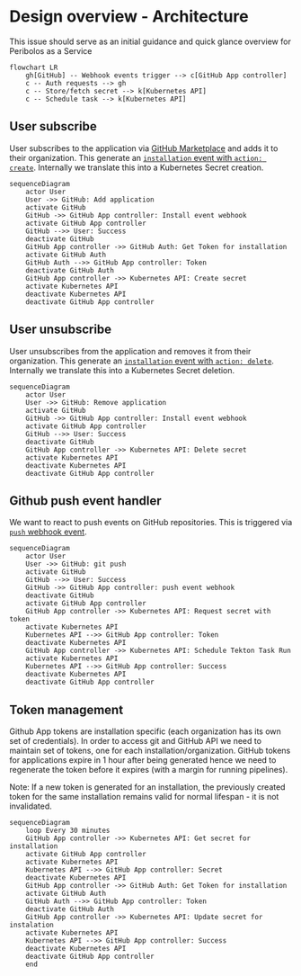 # Design overview - Architecture

This issue should serve as an initial guidance and quick glance overview for Peribolos as a Service

```mermaid
flowchart LR
    gh[GitHub] -- Webhook events trigger --> c[GitHub App controller]
    c -- Auth requests --> gh
    c -- Store/fetch secret --> k[Kubernetes API]
    c -- Schedule task --> k[Kubernetes API]
```

## User subscribe

User subscribes to the application via [GitHub Marketplace](https://github.com/marketplace) and adds it to their organization. This generate an [`installation` event with `action: create`](https://docs.github.com/en/developers/webhooks-and-events/webhooks/webhook-events-and-payloads#installation). Internally we translate this into a Kubernetes Secret creation.

```mermaid
sequenceDiagram
    actor User
    User ->> GitHub: Add application
    activate GitHub
    GitHub ->> GitHub App controller: Install event webhook
    activate GitHub App controller
    GitHub -->> User: Success
    deactivate GitHub
    GitHub App controller ->> GitHub Auth: Get Token for installation
    activate GitHub Auth
    GitHub Auth -->> GitHub App controller: Token
    deactivate GitHub Auth
    GitHub App controller ->> Kubernetes API: Create secret
    activate Kubernetes API
    deactivate Kubernetes API
    deactivate GitHub App controller
```

## User unsubscribe

User unsubscribes from the application and removes it from their organization. This generate an [`installation` event with `action: delete`](https://docs.github.com/en/developers/webhooks-and-events/webhooks/webhook-events-and-payloads#installation). Internally we translate this into a Kubernetes Secret deletion.

```mermaid
sequenceDiagram
    actor User
    User ->> GitHub: Remove application
    activate GitHub
    GitHub ->> GitHub App controller: Install event webhook
    activate GitHub App controller
    GitHub -->> User: Success
    deactivate GitHub
    GitHub App controller ->> Kubernetes API: Delete secret
    activate Kubernetes API
    deactivate Kubernetes API
    deactivate GitHub App controller
```

## Github push event handler

We want to react to push events on GitHub repositories. This is triggered via [`push` webhook event](https://docs.github.com/en/developers/webhooks-and-events/webhooks/webhook-events-and-payloads#push).

```mermaid
sequenceDiagram
    actor User
    User ->> GitHub: git push
    activate GitHub
    GitHub -->> User: Success
    GitHub ->> GitHub App controller: push event webhook
    deactivate GitHub
    activate GitHub App controller
    GitHub App controller ->> Kubernetes API: Request secret with token
    activate Kubernetes API
    Kubernetes API -->> GitHub App controller: Token
    deactivate Kubernetes API
    GitHub App controller ->> Kubernetes API: Schedule Tekton Task Run
    activate Kubernetes API
    Kubernetes API -->> GitHub App controller: Success
    deactivate Kubernetes API
    deactivate GitHub App controller
```

## Token management

Github App tokens are installation specific (each organization has its own set of credentials). In order to access git and GitHub API we need to maintain set of tokens, one for each installation/organization. GitHub tokens for applications expire in 1 hour after being generated hence we need to regenerate the token before it expires (with a margin for running pipelines).

Note: If a new token is generated for an installation, the previously created token for the same installation remains valid for normal lifespan - it is not invalidated.

```mermaid
sequenceDiagram
    loop Every 30 minutes
    GitHub App controller ->> Kubernetes API: Get secret for installation
    activate GitHub App controller
    activate Kubernetes API
    Kubernetes API -->> GitHub App controller: Secret
    deactivate Kubernetes API
    GitHub App controller ->> GitHub Auth: Get Token for installation
    activate GitHub Auth
    GitHub Auth -->> GitHub App controller: Token
    deactivate GitHub Auth
    GitHub App controller ->> Kubernetes API: Update secret for instalation
    activate Kubernetes API
    Kubernetes API -->> GitHub App controller: Success
    deactivate Kubernetes API
    deactivate GitHub App controller
    end
```
